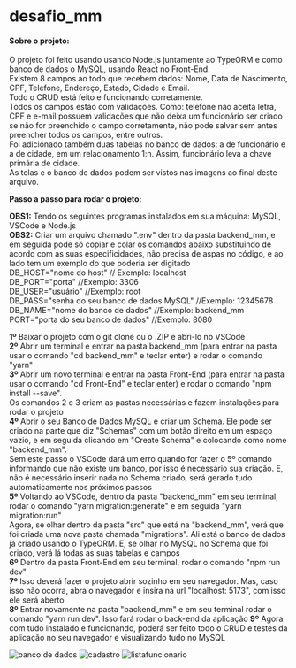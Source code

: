 # desafio_mm

**Sobre o projeto:** <br />
<br />
O projeto foi feito usando usando Node.js juntamente ao TypeORM e como banco de dados o MySQL, usando React no Front-End.<br />
Existem 8 campos ao todo que recebem dados: Nome, Data de Nascimento, CPF, Telefone, Endereço, Estado, Cidade e Email.<br />
Todo o CRUD está feito e funcionando corretamente.<br />
Todos os campos estão com validações. Como: telefone não aceita letra, CPF e e-mail possuem validações que não deixa um funcionário ser criado se não for preenchido o campo corretamente, não pode salvar sem antes preencher todos os campos, entre outros.<br />
Foi adicionado também duas tabelas no banco de dados: a de funcionário e a de cidade, em um relacionamento 1:n. Assim, funcionário leva a chave primária de cidade.<br />
As telas e o banco de dados podem ser vistos nas imagens ao final deste arquivo.

**Passo a passo para rodar o projeto:**

**OBS1:** Tendo os seguintes programas instalados em sua máquina: MySQL, VSCode e Node.js<br />
**OBS2:** Criar um arquivo chamado ".env" dentro da pasta backend_mm, e em seguida pode só copiar e colar os comandos abaixo substituindo de acordo com as suas especificidades, não precisa de aspas no código, e ao lado tem um exemplo do que poderia ser digitado<br />
DB_HOST="nome do host" // Exemplo: localhost<br />
DB_PORT="porta" //Exemplo: 3306<br />
DB_USER="usuário" //Exemplo: root<br />
DB_PASS="senha do seu banco de dados MySQL" //Exemplo: 12345678<br />
DB_NAME="nome do banco de dados" //Exemplo: backend_mm<br />
PORT="porta do seu banco de dados" //Exemplo: 8080

**1º** Baixar o projeto com o git clone ou o .ZIP e abri-lo no VSCode<br />
**2º** Abrir um terminal e entrar na pasta backend_mm (para entrar na pasta usar o comando "cd backend_mm" e teclar enter) e rodar o comando "yarn"<br />
**3º** Abrir um novo terminal e entrar na pasta Front-End (para entrar na pasta usar o comando "cd Front-End" e teclar enter) e rodar o comando "npm install --save". <br />Os comandos 2 e 3 criam as pastas necessárias e fazem instalações para rodar o projeto<br />
**4º** Abrir o seu Banco de Dados MySQL e criar um Schema. Ele pode ser criado na parte que diz "Schemas" com um botão direito em um espaço vazio, e em seguida clicando em "Create Schema" e colocando como nome "backend_mm". <br />
Sem este passo o VSCode dará um erro quando for fazer o 5º comando informando que não existe um banco, por isso é necessário sua criação. E, não é necessário inserir nada no Schema criado, será gerado tudo automaticamente nos próximos passos <br />
**5º** Voltando ao VSCode, dentro da pasta "backend_mm" em seu terminal, rodar o comando "yarn migration:generate" e em seguida "yarn migration:run"<br />
Agora, se olhar dentro da pasta "src" que está na "backend_mm", verá que foi criada uma nova pasta chamada "migrations". Ali está o banco de dados já criado usando o TypeORM. E, se olhar no MySQL no Schema que foi criado, verá lá todas as suas tabelas e campos<br />
**6º** Dentro da pasta Front-End em seu terminal, rodar o comando "npm run dev" <br />
**7º** Isso deverá fazer o projeto abrir sozinho em seu navegador. Mas, caso isso não ocorra, abra o navegador e insira na url "localhost: 5173", com isso ele será aberto<br />
**8º** Entrar novamente na pasta "backend_mm" e em seu terminal rodar o comando "yarn run dev". Isso fará rodar o back-end da aplicação 
**9º** Agora com tudo instalado e funcionando, poderá ser feito todo o CRUD e testes da aplicação no seu navegador e visualizando tudo no MySQL<br />

![banco de dados](https://user-images.githubusercontent.com/74630925/214944721-d2a877d5-2db1-4ec7-be76-88399a2be74b.png)
![cadastro](https://user-images.githubusercontent.com/74630925/214944123-d869a5cd-a6db-4991-84d6-8fcaf73ce6e8.png)
![listafuncionario](https://user-images.githubusercontent.com/74630925/214944320-56c2f291-af38-4f27-b20b-0a0988615eac.png)

